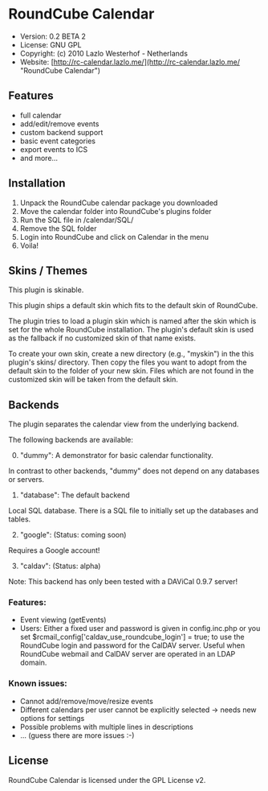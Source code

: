 RoundCube Calendar
==================

* Version:   0.2 BETA 2
* License:   GNU GPL
* Copyright: (c) 2010 Lazlo Westerhof - Netherlands
* Website:   [http://rc-calendar.lazlo.me/](http://rc-calendar.lazlo.me/ "RoundCube Calendar")
  
Features
--------

* full calendar
* add/edit/remove events
* custom backend support
* basic event categories
* export events to ICS
* and more...

Installation
------------

1. Unpack the RoundCube calendar package you downloaded
2. Move the calendar folder into RoundCube's plugins folder
3. Run the SQL file in /calendar/SQL/
4. Remove the SQL folder
5. Login into RoundCube and click on Calendar in the menu
6. Voila!

Skins / Themes
--------------

This plugin is skinable.

This plugin ships a default skin which fits to the default skin of
RoundCube.

The plugin tries to load a plugin skin which is named after the skin
which is set for the whole RoundCube installation. The plugin's
default skin is used as the fallback if no customized skin of that
name exists.

To create your own skin, create a new directory (e.g., "myskin") in the 
this plugin's skins/ directory. Then copy the files you want to adopt
from the default skin to the folder of your new skin. Files which are
not found in the customized skin will be taken from the default skin.

Backends
--------

The plugin separates the calendar view from the underlying backend.

The following backends are available:

0. "dummy": A demonstrator for basic calendar functionality.

In contrast to other backends, "dummy" does not depend on any
databases or servers.

1. "database": The default backend

Local SQL database. There is a SQL file to initially set up the
databases and tables.

2. "google": (Status: coming soon)

Requires a Google account!

3. "caldav": (Status: alpha)

Note: This backend has only been tested with a DAViCal 0.9.7 server!

### Features:
* Event viewing (getEvents)
* Users: Either a fixed user and password is given in config.inc.php or you set
    $rcmail_config['caldav_use_roundcube_login'] = true;
  to use the RoundCube login and password for the CalDAV server. Useful when
  RoundCube webmail and CalDAV server are operated in an LDAP domain.

### Known issues:
* Cannot add/remove/move/resize events
* Different calendars per user cannot be explicitly selected
  -> needs new options for settings
* Possible problems with multiple lines in descriptions
* ... (guess there are more issues :-)

License
-------

RoundCube Calendar is licensed under the GPL License v2.
